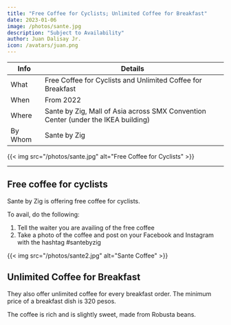 ```yaml
---
title: "Free Coffee for Cyclists; Unlimited Coffee for Breakfast"
date: 2023-01-06
image: /photos/sante.jpg
description: "Subject to Availability"
author: Juan Dalisay Jr.
icon: /avatars/juan.png
---
```



Info | Details 
--- | ---
What | Free Coffee for Cyclists and Unlimited Coffee for Breakfast
When | From 2022
Where | Sante by Zig, Mall of Asia across SMX Convention Center (under the IKEA building) 
By Whom | Sante by Zig

{{< img src="/photos/sante.jpg" alt="Free Coffee for Cyclists" >}}

---


## Free coffee for cyclists

Sante by Zig is offering free coffee for cyclists.

To avail, do the following:

1. Tell the waiter you are availing of the free coffee
2. Take a photo of the coffee and post on your Facebook and Instagram with the hashtag #santebyzig 

{{< img src="/photos/sante2.jpg" alt="Sante Coffee" >}}


## Unlimited Coffee for Breakfast

They also offer unlimited coffee for every breakfast order. The minimum price of a breakfast dish is 320 pesos. 

The coffee is rich and is slightly sweet, made from Robusta beans. 
